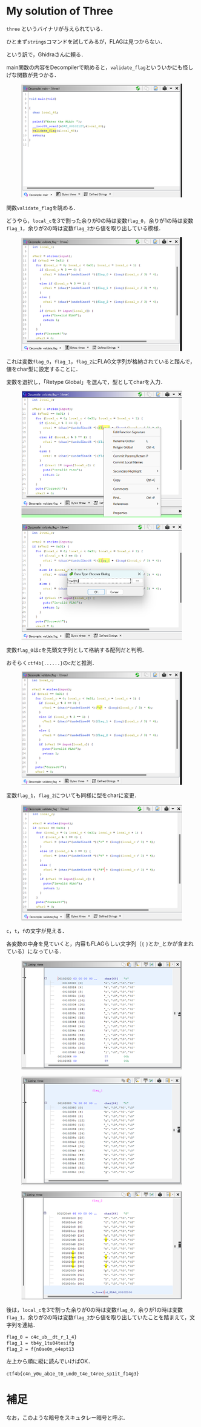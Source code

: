 # My solution of Three
`three` というバイナリが与えられている．

ひとまず`strings`コマンドを試してみるが，FLAGは見つからない．

という訳で，Ghidraさんに頼る．

main関数の内容をDecompilerで眺めると，`validate_flag`といういかにも怪しげな関数が見つかる．

<figure><img src="./assets/solve1.png" alt=""></figure>

関数`validate_flag`を眺める．

どうやら，`local_c`を3で割った余りが0の時は変数`flag_0`，余りが1の時は変数`flag_1`，余りが2の時は変数`flag_2`から値を取り出している模様．

<figure><img src="./assets/solve2.png" alt=""></figure>

これは変数`flag_0`，`flag_1`，`flag_2`にFLAG文字列が格納されていると踏んで，値をchar型に設定することに．

変数を選択し，「Retype Global」を選んで，型としてcharを入力．
<figure><img src="./assets/solve3.png" alt=""></figure>
<figure><img src="./assets/solve4.png" alt=""></figure>

変数`flag_0`は`c`を先頭文字列として格納する配列だと判明．

おそらく`ctf4b{......}`の`c`だと推測．

<figure><img src="./assets/solve5.png" alt=""></figure>

変数`flag_1`，`flag_2`についても同様に型をcharに変更．

<figure><img src="./assets/solve6.png" alt=""></figure>

`c`，`t`，`f`の文字が見える．

各変数の中身を見ていくと，内容もFLAGらしい文字列（`{` `}`とか`_`とかが含まれている）になっている．

<figure><img src="./assets/solve7.png" alt=""></figure>
<figure><img src="./assets/solve8.png" alt=""></figure>
<figure><img src="./assets/solve9.png" alt=""></figure>

後は，`local_c`を3で割った余りが0の時は変数`flag_0`，余りが1の時は変数`flag_1`，余りが2の時は変数`flag_2`から値を取り出していたことを踏まえて，文字列を連結．
```
flag_0 = c4c_ub__dt_r_1_4}
flag_1 = tb4y_1tu04tesifg
flag_2 = f{n0ae0n_e4ept13
```

左上から順に縦に読んでいけばOK．

`ctf4b{c4n_y0u_ab1e_t0_und0_t4e_t4ree_sp1it_f14g3}`

# 補足
なお，このような暗号をスキュタレー暗号と呼ぶ．
